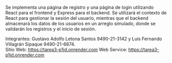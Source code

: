 Se implementa una página de registro y una página de login utilizando React para el frontend y Express para el backend. Se utilizará el contexto de React para gestionar la sesión del usuario, mientras que el backend almacenará los datos de los usuarios en un arreglo simulado, donde se validarán los registros y el inicio de sesión.

Integrantes: Gustavo Adolfo Letona Santos 9490-21-3142 y Luis Fernando Villagrán Sipaque 9490-21-6874.  
Sitio Web: https://tarea3-p1jd.onrender.com
Web Service: https://tarea3-p1jd.onrender.com
